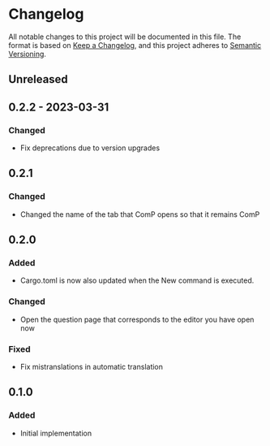 # Changelog
All notable changes to this project will be documented in this file.
The format is based on [Keep a Changelog](https://keepachangelog.com/en/1.0.0/),
and this project adheres to [Semantic Versioning](https://semver.org/spec/v2.0.0.html).

## Unreleased

## 0.2.2 - 2023-03-31

### Changed
- Fix deprecations due to version upgrades

## 0.2.1

### Changed
- Changed the name of the tab that ComP opens so that it remains ComP

## 0.2.0

### Added
- Cargo.toml is now also updated when the New command is executed.

### Changed
- Open the question page that corresponds to the editor you have open now

### Fixed
- Fix mistranslations in automatic translation

## 0.1.0

### Added
- Initial implementation

